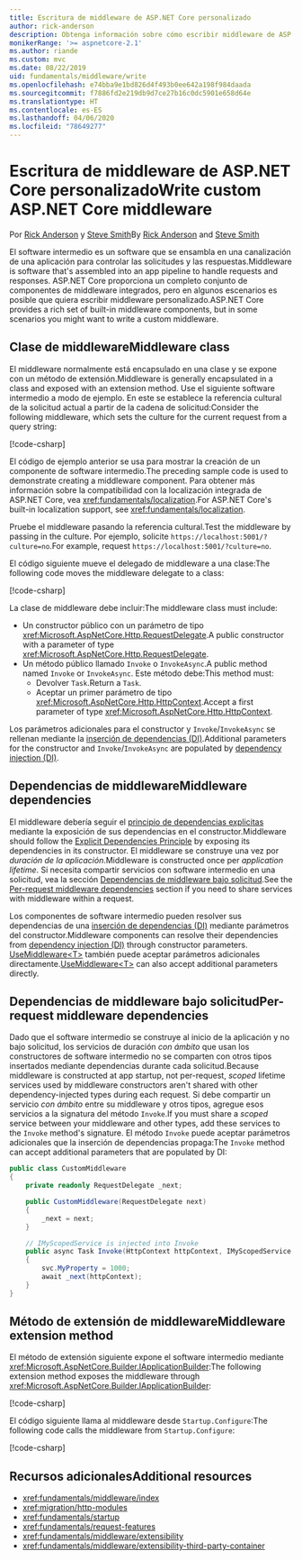 ```yaml
---
title: Escritura de middleware de ASP.NET Core personalizado
author: rick-anderson
description: Obtenga información sobre cómo escribir middleware de ASP.NET Core personalizado.
monikerRange: '>= aspnetcore-2.1'
ms.author: riande
ms.custom: mvc
ms.date: 08/22/2019
uid: fundamentals/middleware/write
ms.openlocfilehash: e74bba9e1bd826d4f493b0ee642a198f984daada
ms.sourcegitcommit: f7886fd2e219db9d7ce27b16c0dc5901e658d64e
ms.translationtype: HT
ms.contentlocale: es-ES
ms.lasthandoff: 04/06/2020
ms.locfileid: "78649277"
---
```

# <a name="write-custom-aspnet-core-middleware"></a><span data-ttu-id="2a064-103">Escritura de middleware de ASP.NET Core personalizado</span><span class="sxs-lookup"><span data-stu-id="2a064-103">Write custom ASP.NET Core middleware</span></span>

<span data-ttu-id="2a064-104">Por [Rick Anderson](https://twitter.com/RickAndMSFT) y [Steve Smith](https://ardalis.com/)</span><span class="sxs-lookup"><span data-stu-id="2a064-104">By [Rick Anderson](https://twitter.com/RickAndMSFT) and [Steve Smith](https://ardalis.com/)</span></span>

<span data-ttu-id="2a064-105">El software intermedio es un software que se ensambla en una canalización de una aplicación para controlar las solicitudes y las respuestas.</span><span class="sxs-lookup"><span data-stu-id="2a064-105">Middleware is software that's assembled into an app pipeline to handle requests and responses.</span></span> <span data-ttu-id="2a064-106">ASP.NET Core proporciona un completo conjunto de componentes de middleware integrados, pero en algunos escenarios es posible que quiera escribir middleware personalizado.</span><span class="sxs-lookup"><span data-stu-id="2a064-106">ASP.NET Core provides a rich set of built-in middleware components, but in some scenarios you might want to write a custom middleware.</span></span>

## <a name="middleware-class"></a><span data-ttu-id="2a064-107">Clase de middleware</span><span class="sxs-lookup"><span data-stu-id="2a064-107">Middleware class</span></span>

<span data-ttu-id="2a064-108">El middleware normalmente está encapsulado en una clase y se expone con un método de extensión.</span><span class="sxs-lookup"><span data-stu-id="2a064-108">Middleware is generally encapsulated in a class and exposed with an extension method.</span></span> <span data-ttu-id="2a064-109">Use el siguiente software intermedio a modo de ejemplo. En este se establece la referencia cultural de la solicitud actual a partir de la cadena de solicitud:</span><span class="sxs-lookup"><span data-stu-id="2a064-109">Consider the following middleware, which sets the culture for the current request from a query string:</span></span>

[!code-csharp[](write/snapshot/StartupCulture.cs)]

<span data-ttu-id="2a064-110">El código de ejemplo anterior se usa para mostrar la creación de un componente de software intermedio.</span><span class="sxs-lookup"><span data-stu-id="2a064-110">The preceding sample code is used to demonstrate creating a middleware component.</span></span> <span data-ttu-id="2a064-111">Para obtener más información sobre la compatibilidad con la localización integrada de ASP.NET Core, vea <xref:fundamentals/localization>.</span><span class="sxs-lookup"><span data-stu-id="2a064-111">For ASP.NET Core's built-in localization support, see <xref:fundamentals/localization>.</span></span>

<span data-ttu-id="2a064-112">Pruebe el middleware pasando la referencia cultural.</span><span class="sxs-lookup"><span data-stu-id="2a064-112">Test the middleware by passing in the culture.</span></span> <span data-ttu-id="2a064-113">Por ejemplo, solicite `https://localhost:5001/?culture=no`.</span><span class="sxs-lookup"><span data-stu-id="2a064-113">For example, request `https://localhost:5001/?culture=no`.</span></span>

<span data-ttu-id="2a064-114">El código siguiente mueve el delegado de middleware a una clase:</span><span class="sxs-lookup"><span data-stu-id="2a064-114">The following code moves the middleware delegate to a class:</span></span>

[!code-csharp[](write/snapshot/RequestCultureMiddleware.cs)]

<span data-ttu-id="2a064-115">La clase de middleware debe incluir:</span><span class="sxs-lookup"><span data-stu-id="2a064-115">The middleware class must include:</span></span>

* <span data-ttu-id="2a064-116">Un constructor público con un parámetro de tipo <xref:Microsoft.AspNetCore.Http.RequestDelegate>.</span><span class="sxs-lookup"><span data-stu-id="2a064-116">A public constructor with a parameter of type <xref:Microsoft.AspNetCore.Http.RequestDelegate>.</span></span>
* <span data-ttu-id="2a064-117">Un método público llamado `Invoke` o `InvokeAsync`.</span><span class="sxs-lookup"><span data-stu-id="2a064-117">A public method named `Invoke` or `InvokeAsync`.</span></span> <span data-ttu-id="2a064-118">Este método debe:</span><span class="sxs-lookup"><span data-stu-id="2a064-118">This method must:</span></span>
  * <span data-ttu-id="2a064-119">Devolver `Task`.</span><span class="sxs-lookup"><span data-stu-id="2a064-119">Return a `Task`.</span></span>
  * <span data-ttu-id="2a064-120">Aceptar un primer parámetro de tipo <xref:Microsoft.AspNetCore.Http.HttpContext>.</span><span class="sxs-lookup"><span data-stu-id="2a064-120">Accept a first parameter of type <xref:Microsoft.AspNetCore.Http.HttpContext>.</span></span>
  
<span data-ttu-id="2a064-121">Los parámetros adicionales para el constructor y `Invoke`/`InvokeAsync` se rellenan mediante la [inserción de dependencias (DI)](xref:fundamentals/dependency-injection).</span><span class="sxs-lookup"><span data-stu-id="2a064-121">Additional parameters for the constructor and `Invoke`/`InvokeAsync` are populated by [dependency injection (DI)](xref:fundamentals/dependency-injection).</span></span>

## <a name="middleware-dependencies"></a><span data-ttu-id="2a064-122">Dependencias de middleware</span><span class="sxs-lookup"><span data-stu-id="2a064-122">Middleware dependencies</span></span>

<span data-ttu-id="2a064-123">El middleware debería seguir el [principio de dependencias explicitas](/dotnet/standard/modern-web-apps-azure-architecture/architectural-principles#explicit-dependencies) mediante la exposición de sus dependencias en el constructor.</span><span class="sxs-lookup"><span data-stu-id="2a064-123">Middleware should follow the [Explicit Dependencies Principle](/dotnet/standard/modern-web-apps-azure-architecture/architectural-principles#explicit-dependencies) by exposing its dependencies in its constructor.</span></span> <span data-ttu-id="2a064-124">El middleware se construye una vez por *duración de la aplicación*.</span><span class="sxs-lookup"><span data-stu-id="2a064-124">Middleware is constructed once per *application lifetime*.</span></span> <span data-ttu-id="2a064-125">Si necesita compartir servicios con software intermedio en una solicitud, vea la sección [Dependencias de middleware bajo solicitud](#per-request-middleware-dependencies).</span><span class="sxs-lookup"><span data-stu-id="2a064-125">See the [Per-request middleware dependencies](#per-request-middleware-dependencies) section if you need to share services with middleware within a request.</span></span>

<span data-ttu-id="2a064-126">Los componentes de software intermedio pueden resolver sus dependencias de una [inserción de dependencias (DI)](xref:fundamentals/dependency-injection) mediante parámetros del constructor.</span><span class="sxs-lookup"><span data-stu-id="2a064-126">Middleware components can resolve their dependencies from [dependency injection (DI)](xref:fundamentals/dependency-injection) through constructor parameters.</span></span> <span data-ttu-id="2a064-127">[UseMiddleware&lt;T&gt;](/dotnet/api/microsoft.aspnetcore.builder.usemiddlewareextensions.usemiddleware#Microsoft_AspNetCore_Builder_UseMiddlewareExtensions_UseMiddleware_Microsoft_AspNetCore_Builder_IApplicationBuilder_System_Type_System_Object___) también puede aceptar parámetros adicionales directamente.</span><span class="sxs-lookup"><span data-stu-id="2a064-127">[UseMiddleware&lt;T&gt;](/dotnet/api/microsoft.aspnetcore.builder.usemiddlewareextensions.usemiddleware#Microsoft_AspNetCore_Builder_UseMiddlewareExtensions_UseMiddleware_Microsoft_AspNetCore_Builder_IApplicationBuilder_System_Type_System_Object___) can also accept additional parameters directly.</span></span>

## <a name="per-request-middleware-dependencies"></a><span data-ttu-id="2a064-128">Dependencias de middleware bajo solicitud</span><span class="sxs-lookup"><span data-stu-id="2a064-128">Per-request middleware dependencies</span></span>

<span data-ttu-id="2a064-129">Dado que el software intermedio se construye al inicio de la aplicación y no bajo solicitud, los servicios de duración *con ámbito* que usan los constructores de software intermedio no se comparten con otros tipos insertados mediante dependencias durante cada solicitud.</span><span class="sxs-lookup"><span data-stu-id="2a064-129">Because middleware is constructed at app startup, not per-request, *scoped* lifetime services used by middleware constructors aren't shared with other dependency-injected types during each request.</span></span> <span data-ttu-id="2a064-130">Si debe compartir un servicio *con ámbito* entre su middleware y otros tipos, agregue esos servicios a la signatura del método `Invoke`.</span><span class="sxs-lookup"><span data-stu-id="2a064-130">If you must share a *scoped* service between your middleware and other types, add these services to the `Invoke` method's signature.</span></span> <span data-ttu-id="2a064-131">El método `Invoke` puede aceptar parámetros adicionales que la inserción de dependencias propaga:</span><span class="sxs-lookup"><span data-stu-id="2a064-131">The `Invoke` method can accept additional parameters that are populated by DI:</span></span>

```csharp
public class CustomMiddleware
{
    private readonly RequestDelegate _next;

    public CustomMiddleware(RequestDelegate next)
    {
        _next = next;
    }

    // IMyScopedService is injected into Invoke
    public async Task Invoke(HttpContext httpContext, IMyScopedService svc)
    {
        svc.MyProperty = 1000;
        await _next(httpContext);
    }
}
```

## <a name="middleware-extension-method"></a><span data-ttu-id="2a064-132">Método de extensión de middleware</span><span class="sxs-lookup"><span data-stu-id="2a064-132">Middleware extension method</span></span>

<span data-ttu-id="2a064-133">El método de extensión siguiente expone el software intermedio mediante <xref:Microsoft.AspNetCore.Builder.IApplicationBuilder>:</span><span class="sxs-lookup"><span data-stu-id="2a064-133">The following extension method exposes the middleware through <xref:Microsoft.AspNetCore.Builder.IApplicationBuilder>:</span></span>

[!code-csharp[](write/snapshot/RequestCultureMiddlewareExtensions.cs)]

<span data-ttu-id="2a064-134">El código siguiente llama al middleware desde `Startup.Configure`:</span><span class="sxs-lookup"><span data-stu-id="2a064-134">The following code calls the middleware from `Startup.Configure`:</span></span>

[!code-csharp[](write/snapshot/Startup.cs?highlight=5)]

## <a name="additional-resources"></a><span data-ttu-id="2a064-135">Recursos adicionales</span><span class="sxs-lookup"><span data-stu-id="2a064-135">Additional resources</span></span>

* <xref:fundamentals/middleware/index>
* <xref:migration/http-modules>
* <xref:fundamentals/startup>
* <xref:fundamentals/request-features>
* <xref:fundamentals/middleware/extensibility>
* <xref:fundamentals/middleware/extensibility-third-party-container>

